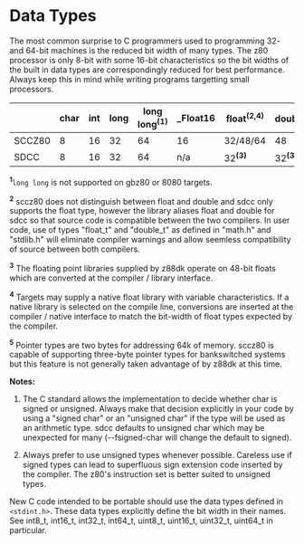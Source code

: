 # Data Types

The most common surprise to C programmers used to programming 32- and 64-bit machines is the reduced bit width of many types.  The z80 processor is only 8-bit with some 16-bit characteristics so the bit widths of the built in data types are correspondingly reduced for best performance.  Always keep this in mind while writing programs targetting small processors.

|          |  char  |  int  |  long  |  long long<sup>**(1)**</sup>  |  _Float16 | float<sup>**(2,4)**</sup>  |  double<sup>**(2,4)**</sup>  | void *  |
|--|--|--|--|--|--|--|--|--|
| SCCZ80   |  8     |  16   |  32    |  64         |  16       | 32/48/64                   |  48                          |  16<sup>**(5)**</sup>  |
| SDCC     |  8     |  16   |  32    |  64         |  n/a      | 32<sup>**(3)**</sup>       |  32<sup>**(3)**</sup>        |  16  |


<sup>**1**</sup>`long long` is not supported on gbz80 or 8080 targets.

<sup>**2**</sup> sccz80 does not distinguish between float and double and sdcc only supports the float type, however the library aliases float and double for sdcc so that source code is compatible between the two compilers.  In user code, use of types "float_t" and "double_t" as defined in "math.h" and "stdlib.h" will eliminate compiler warnings and allow seemless compatibility of source between both compilers.

<sup>**3**</sup> The floating point libraries supplied by z88dk operate on 48-bit floats which are converted at the compiler / library interface.

<sup>**4**</sup> Targets may supply a native float library with variable characteristics.  If a native library is selected on the compile line, conversions are inserted at the compiler / native interface to match the bit-width of float types expected by the compiler.

<sup>**5**</sup> Pointer types are two bytes for addressing 64k of memory.  sccz80 is capable of supporting three-byte pointer types for bankswitched systems but this feature is not generally taken advantage of by z88dk at this time.

**Notes:**

1. The C standard allows the implementation to decide whether char is signed or unsigned.  Always make that decision explicitly in your code by using a "signed char" or an "unsigned char" if the type will be used as an arithmetic type.  sdcc defaults to unsigned char which may be unexpected for many (--fsigned-char will change the default to signed).

2. Always prefer to use unsigned types whenever possible.  Careless use if signed types can lead to superfluous sign extension code inserted by the compiler.  The z80's instruction set is better suited to unsigned types.

New C code intended to be portable should use the data types defined in `<stdint.h>`.  These data types explicitly define the bit width in their names.  See int8_t, int16_t, int32_t, int64_t, uint8_t, uint16_t, uint32_t, uint64_t in particular.
